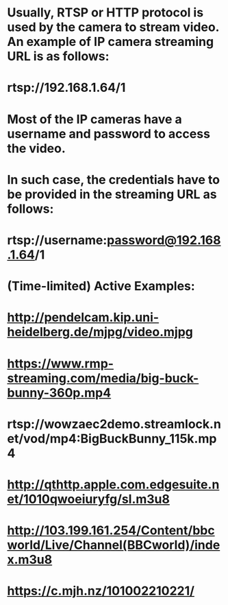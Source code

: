 #	Usually, RTSP or HTTP protocol is used by the camera to stream video. An example of IP camera streaming URL is as follows:
#   rtsp://192.168.1.64/1

#	Most of the IP cameras have a username and password to access the video. 
#	In such case, the credentials have to be provided in the streaming URL as follows:
# 	rtsp://username:password@192.168.1.64/1

#	(Time-limited) Active Examples:

#	http://pendelcam.kip.uni-heidelberg.de/mjpg/video.mjpg
#	https://www.rmp-streaming.com/media/big-buck-bunny-360p.mp4
#	rtsp://wowzaec2demo.streamlock.net/vod/mp4:BigBuckBunny_115k.mp4
#	http://qthttp.apple.com.edgesuite.net/1010qwoeiuryfg/sl.m3u8
#	http://103.199.161.254/Content/bbcworld/Live/Channel(BBCworld)/index.m3u8
#	https://c.mjh.nz/101002210221/